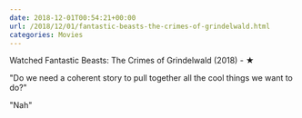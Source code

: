 ```yaml
---
date: 2018-12-01T00:54:21+00:00
url: /2018/12/01/fantastic-beasts-the-crimes-of-grindelwald.html
categories: Movies
---
```

Watched Fantastic Beasts: The Crimes of Grindelwald (2018) - ★

"Do we need a coherent story to pull together all the cool things we want to do?"

"Nah"


